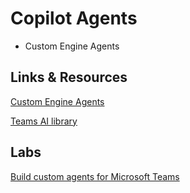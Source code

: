 # Copilot Agents

- Custom Engine Agents

## Links & Resources

[Custom Engine Agents](https://learn.microsoft.com/en-us/microsoft-365-copilot/extensibility/overview-custom-engine-agent)

[Teams AI library](https://learn.microsoft.com/en-us/microsoftteams/platform/bots/how-to/teams-conversational-ai/teams-conversation-ai-overview?tabs=javascript%2Cjavascript1)

## Labs

[Build custom agents for Microsoft Teams](https://learn.microsoft.com/en-us/training/paths/build-custom-copilots-microsoft-teams/)
